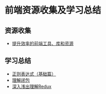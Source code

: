 # 前端资源收集及学习总结
## 资源收集
- [提升效率的前端工具、库和资源](https://github.com/iyolee/Front-End/blob/master/tools/tools.md)

## 学习总结
- [正则表达式（基础篇）](https://github.com/iyolee/Front-End/blob/master/tools/RegExBasic.md)
- [理解闭包](https://github.com/iyolee/Front-End/blob/master/JS/closure.md)
- [深入浅出理解Redux](https://github.com/iyolee/Front-End/blob/master/React/redux.md)
